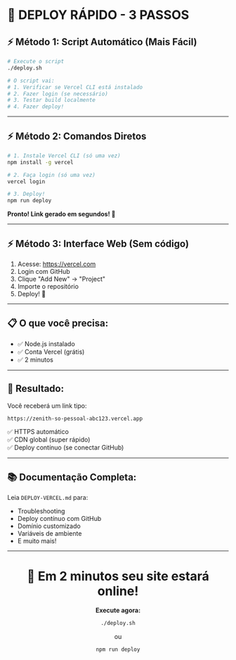 # 🚀 DEPLOY RÁPIDO - 3 PASSOS

## ⚡ Método 1: Script Automático (Mais Fácil)

```bash
# Execute o script
./deploy.sh

# O script vai:
# 1. Verificar se Vercel CLI está instalado
# 2. Fazer login (se necessário)
# 3. Testar build localmente
# 4. Fazer deploy!
```

---

## ⚡ Método 2: Comandos Diretos

```bash
# 1. Instale Vercel CLI (só uma vez)
npm install -g vercel

# 2. Faça login (só uma vez)
vercel login

# 3. Deploy!
npm run deploy
```

**Pronto! Link gerado em segundos! 🎉**

---

## ⚡ Método 3: Interface Web (Sem código)

1. Acesse: https://vercel.com
2. Login com GitHub
3. Clique "Add New" → "Project"
4. Importe o repositório
5. Deploy! 🎉

---

## 📋 O que você precisa:

- ✅ Node.js instalado
- ✅ Conta Vercel (grátis)
- ✅ 2 minutos

---

## 🎯 Resultado:

Você receberá um link tipo:
```
https://zenith-so-pessoal-abc123.vercel.app
```

✅ HTTPS automático  
✅ CDN global (super rápido)  
✅ Deploy contínuo (se conectar GitHub)  

---

## 📚 Documentação Completa:

Leia `DEPLOY-VERCEL.md` para:
- Troubleshooting
- Deploy contínuo com GitHub
- Domínio customizado
- Variáveis de ambiente
- E muito mais!

---

<div align="center">

# 🎉 Em 2 minutos seu site estará online!

**Execute agora:**

```bash
./deploy.sh
```

ou

```bash
npm run deploy
```

</div>
